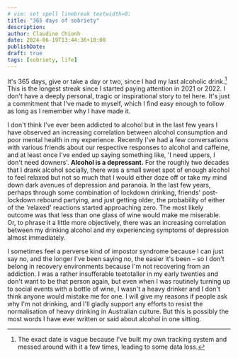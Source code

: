 ```yaml
---
# vim: set spell linebreak textwidth=0:
title: "365 days of sobriety"
description:
author: Claudine Chionh
date: 2024-06-19T13:44:36+10:00
publishDate:
draft: true
tags: [sobriety, life]
---
```


It's 365 days, give or take a day or two, since I had my last alcoholic drink.[^vague] This is the longest streak since I started paying attention in 2021 or 2022. I don't have a deeply personal, tragic or inspirational story to tel here. It's just a commitment that I've made to myself, which I find easy enough to follow as long as I remember why I have made it.

[^vague]: The exact date is vague because I've built my own tracking system and messed around with it a few times, leading to some data loss.

I don't think I've ever been addicted to alcohol but in the last few years I have observed an increasing correlation between alcohol consumption and poor mental health in my experience. Recently I've had a few conversations with various friends about our respective responses to alcohol and caffeine, and at least once I've ended up saying something like, 'I need uppers, I don't need downers'. **Alcohol is a depressant.** For the roughly two decades that I drank alcohol socially, there was a small sweet spot of enough alcohol to feel relaxed but not so much that I would either doze off or take my mind down dark avenues of depression and paranoia. In the last few years, perhaps through some combination of lockdown drinking, friends' post-lockdown rebound partying, and just getting older, the probability of either of the 'relaxed' reactions started approaching zero. The most likely outcome was that less than one glass of wine would make me miserable. Or, to phrase it a little more objectively, there was an increasing correlation between my drinking alcohol and my experiencing symptoms of depression almost immediately.

I sometimes feel a perverse kind of impostor syndrome because I can just say no, and the longer I've been saying no, the easier it's been – so I don't belong in recovery environments because I'm not recovering from an addiction. I was a rather insufferable teetotaller in my early twenties and don't want to be that person again, but even when I was routinely turning up to social events with a bottle of wine, I wasn't a heavy drinker and I don't think anyone would mistake me for one. I will give my reasons if people ask why I'm not drinking, and I'll gladly support any efforts to resist the normalisation of heavy drinking in Australian culture. But this is possibly the most words I have ever written or said about alcohol in one sitting.

